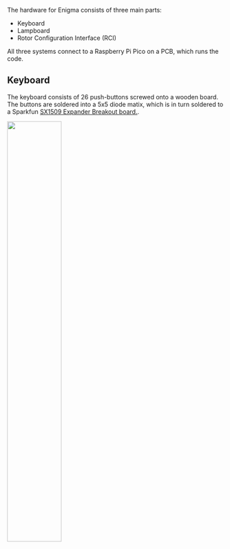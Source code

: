 The hardware for Enigma consists of three main parts:

- Keyboard
- Lampboard
- Rotor Configuration Interface (RCI)

All three systems connect to a Raspberry Pi Pico on a PCB, which runs the code.

## Keyboard
The keyboard consists of 26 push-buttons screwed onto a wooden board. The buttons are soldered into a 5x5 diode matix, which is in turn soldered to a Sparkfun [SX1509 Expander Breakout board.](https://www.sparkfun.com/sparkfun-16-output-i-o-expander-breakout-sx1509.html).




<img src="https://github.com/user-attachments/assets/a2172c4a-a325-4448-8583-f6457253375c" width="50%" height="50%">
